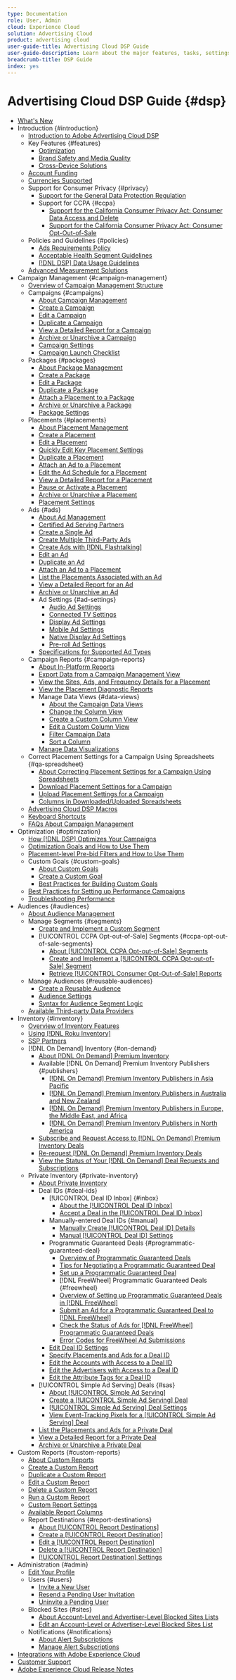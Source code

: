 ```yaml
---
type: Documentation
role: User, Admin 
cloud: Experience Cloud
solution: Advertising Cloud
product: advertising cloud
user-guide-title: Advertising Cloud DSP Guide
user-guide-description: Learn about the major features, tasks, settings, and other resources required to manage, optimize, and report on your display ad strategies using Advertising Cloud DSP.
breadcrumb-title: DSP Guide
index: yes
---
```


# Advertising Cloud DSP Guide {#dsp}

+ [What's New](/help/dsp/home.md)
+ Introduction {#introduction}
  + [Introduction to Adobe Advertising Cloud DSP](/help/dsp/introduction/dsp-about.md)
  + Key Features {#features}
    + [Optimization](/help/dsp/introduction/features/optimization.md)
    + [Brand Safety and Media Quality](/help/dsp/introduction/features/brand-safety-media-quality.md)
    + [Cross-Device Solutions](/help/dsp/introduction/features/cross-device-solutions.md)
  + [Account Funding](/help/dsp/introduction/billing/account-funding.md)
  + [Currencies Supported](/help/dsp/currency.md)
  + Support for Consumer Privacy {#privacy}
    + [Support for the General Data Protection Regulation](https://experienceleague.adobe.com/docs/advertising-cloud/privacy/ad-cloud-gdpr.html)
    + Support for CCPA {#ccpa}
      + [Support for the California Consumer Privacy Act: Consumer Data Access and Delete](https://experienceleague.adobe.com/docs/advertising-cloud/privacy/ccpa/ad-cloud-ccpa-access-delete.html)
      + [Support for the California Consumer Privacy Act: Consumer Opt-Out-of-Sale](https://experienceleague.adobe.com/docs/advertising-cloud/privacy/ccpa/ad-cloud-ccpa-opt-out-of-sale.html)
  + Policies and Guidelines {#policies}
    + [Ads Requirements Policy](https://experienceleague.adobe.com/docs/advertising-cloud/policies/ad-requirements-policy.html)
    + [Acceptable Health Segment Guidelines](https://experienceleague.adobe.com/docs/advertising-cloud/policies/health-segment-guidelines.html)
    + [[!DNL DSP] Data Usage Guidelines](https://experienceleague.adobe.com/docs/advertising-cloud/policies/data-usage-guidelines.html)
  + [Advanced Measurement Solutions](/help/dsp/introduction/advanced-measurement-services.md)
+ Campaign Management {#campaign-management}
  + [Overview of Campaign Management Structure](/help/dsp/campaign-management/campaign-management-overview.md)
  + Campaigns {#campaigns}
    + [About Campaign Management](/help/dsp/campaign-management/campaigns/campaign-about.md)
    + [Create a Campaign](/help/dsp/campaign-management/campaigns/campaign-create.md)
    + [Edit a Campaign](/help/dsp/campaign-management/campaigns/campaign-edit.md)
    + [Duplicate a Campaign](/help/dsp/campaign-management/campaigns/campaign-duplicate.md)
    + [View a Detailed Report for a Campaign](/help/dsp/campaign-management/campaigns/campaign-view-report.md)
    + [Archive or Unarchive a Campaign](/help/dsp/campaign-management/campaigns/campaign-archive-unarchive.md)
    + [Campaign Settings](/help/dsp/campaign-management/campaigns/campaign-settings.md)
    + [Campaign Launch Checklist](/help/dsp/campaign-management/campaign-launch-checklist.md)
  + Packages {#packages}
    + [About Package Management](/help/dsp/campaign-management/packages/package-about.md)
    + [Create a Package](/help/dsp/campaign-management/packages/package-create.md)
    + [Edit a Package](/help/dsp/campaign-management/packages/package-edit.md)
    + [Duplicate a Package](/help/dsp/campaign-management/packages/package-duplicate.md)
    + [Attach a Placement to a Package](/help/dsp/campaign-management/packages/package-attach-placement.md)
    + [Archive or Unarchive a Package](/help/dsp/campaign-management/packages/package-archive-unarchive.md)
    + [Package Settings](/help/dsp/campaign-management/packages/package-settings.md)
  + Placements {#placements}
    + [About Placement Management](/help/dsp/campaign-management/placements/placement-about.md)
    + [Create a Placement](/help/dsp/campaign-management/placements/placement-create.md)
    + [Edit a Placement](/help/dsp/campaign-management/placements/placement-edit.md)
    + [Quickly Edit Key Placement Settings](/help/dsp/campaign-management/placements/placement-quick-edit.md)
    + [Duplicate a Placement](/help/dsp/campaign-management/placements/placement-duplicate.md)
    + [Attach an Ad to a Placement](/help/dsp/campaign-management/ads/ad-attach-to-placement.md)
    + [Edit the Ad Schedule for a Placement](/help/dsp/campaign-management/placements/placement-edit-ad-schedule.md)
    + [View a Detailed Report for a Placement](/help/dsp/campaign-management/placements/placement-view-report.md)
    + [Pause or Activate a Placement](/help/dsp/campaign-management/placements/placement-pause-activate.md)
    + [Archive or Unarchive a Placement](/help/dsp/campaign-management/placements/placement-archive-unarchive.md)
    + [Placement Settings](/help/dsp/campaign-management/placements/placement-settings.md)
  + Ads {#ads}
    + [About Ad Management](/help/dsp/campaign-management/ads/ad-about.md)
    + [Certified Ad Serving Partners](/help/dsp/campaign-management/ads/certified-ad-servers.md)
    + [Create a Single Ad](/help/dsp/campaign-management/ads/ad-create.md)
    + [Create Multiple Third-Party Ads](/help/dsp/campaign-management/ads/ad-create-multiple.md)
    + [Create Ads with [!DNL Flashtalking]](/help/dsp/campaign-management/ads/ad-create-flashtalking.md)
    + [Edit an Ad](/help/dsp/campaign-management/ads/ad-edit.md)
    + [Duplicate an Ad](/help/dsp/campaign-management/ads/ad-duplicate.md)
    + [Attach an Ad to a Placement](https://experienceleague.adobe.com/docs/advertising-cloud/dsp/campaign-management/placements/ad-attach-to-placement.html)<!-- Dupe link to this file (in Placements chapter), so need to use an absolute link in one of the listings -->
    + [List the Placements Associated with an Ad](/help/dsp/campaign-management/ads/ad-list-placements.md)
    + [View a Detailed Report for an Ad](/help/dsp/campaign-management/ads/ad-view-report.md)
    + [Archive or Unarchive an Ad](/help/dsp/campaign-management/ads/ad-archive-unarchive.md)
    + Ad Settings {#ad-settings}
      + [Audio Ad Settings](/help/dsp/campaign-management/ads/ad-settings-audio.md)
      + [Connected TV Settings](/help/dsp/campaign-management/ads/ad-settings-connected-tv.md)
      + [Display Ad Settings](/help/dsp/campaign-management/ads/ad-settings-display.md)
      + [Mobile Ad Settings](/help/dsp/campaign-management/ads/ad-settings-mobile.md)
      + [Native Display Ad Settings](/help/dsp/campaign-management/ads/ad-settings-native.md)
      + [Pre-roll Ad Settings](/help/dsp/campaign-management/ads/ad-settings-pre-roll.md)
    + [Specifications for Supported Ad Types](/help/dsp/assets/ad-specs.pdf)
  + Campaign Reports {#campaign-reports}
    + [About In-Platform Reports](/help/dsp/campaign-management/reports/campaign-reports-about.md)
    + [Export Data from a Campaign Management View](/help/dsp/campaign-management/reports/campaign-export-data.md)
    + [View the Sites, Ads, and Frequency Details for a Placement](/help/dsp/campaign-management/reports/placement-details-view.md)
    + [View the Placement Diagnostic Reports](/help/dsp/campaign-management/reports/placement-diagnostics.md)
    + Manage Data Views {#data-views}
      + [About the Campaign Data Views](/help/dsp/campaign-management/reports/campaign-data-views-about.md)
      + [Change the Column View](/help/dsp/campaign-management/reports/column-view-change.md)
      + [Create a Custom Column View](/help/dsp/campaign-management/reports/column-view-create.md)
      + [Edit a Custom Column View](/help/dsp/campaign-management/reports/column-view-edit.md)
      + [Filter Campaign Data](/help/dsp/campaign-management/reports/campaign-data-filter.md)
      + [Sort a Column](/help/dsp/campaign-management/reports/campaign-data-sort.md)
    + [Manage Data Visualizations](/help/dsp/campaign-management/reports/campaign-data-visualization-manage.md)
  + Correct Placement Settings for a Campaign Using Spreadsheets {#qa-spreadsheet}
      + [About Correcting Placement Settings for a Campaign Using Spreadsheets](/help/dsp/campaign-management/qa/qa-about.md)
      + [Download Placement Settings for a Campaign](/help/dsp/campaign-management/qa/qa-sheet-download.md)
      + [Upload Placement Settings for a Campaign](/help/dsp/campaign-management/qa/qa-sheet-upload.md)
      + [Columns in Downloaded/Uploaded Spreadsheets](/help/dsp/campaign-management/qa/qa-sheet-columns.md)
  + [Advertising Cloud DSP Macros](/help/dsp/campaign-management/macros.md)
  + [Keyboard Shortcuts](/help/dsp/campaign-management/reports/keyboard-shortcuts.md)
  + [FAQs About Campaign Management](/help/dsp/campaign-management/campaign-management-faq.md)
+ Optimization {#optimization}
  + [How [!DNL DSP] Optimizes Your Campaigns](/help/dsp/optimization/optimization-how-dsp-optimizes-campaigns.md)
  + [Optimization Goals and How to Use Them](/help/dsp/optimization/optimization-goals.md)
  + [Placement-level Pre-bid Filters and How to Use Them](/help/dsp/optimization/optimization-pre-bid-filters.md)
  + Custom Goals {#custom-goals}
    + [About Custom Goals](/help/dsp/optimization/custom-goal-about.md)
    + [Create a Custom Goal](/help/dsp/optimization/custom-goal-create.md)
    + [Best Practices for Building Custom Goals](/help/dsp/optimization/custom-goal-best-practices.md)
  + [Best Practices for Setting up Performance Campaigns](/help/dsp/optimization/campaign-best-practices-performance.md)
  + [Troubleshooting Performance](/help/dsp/optimization/troubleshooting-performance.md)
+ Audiences {#audiences}
  + [About Audience Management](/help/dsp/audiences/audience-about.md)
  + Manage Segments {#segments}
    + [Create and Implement a Custom Segment](/help/dsp/audiences/custom-segment-create.md)
    + [!UICONTROL CCPA Opt-out-of-Sale] Segments {#ccpa-opt-out-of-sale-segments}
      + [About [!UICONTROL CCPA Opt-out-of-Sale] Segments](/help/dsp/audiences/ccpa-opt-out-about.md)
      + [Create and Implement a [!UICONTROL CCPA Opt-out-of-Sale] Segment](/help/dsp/audiences/ccpa-opt-out-segment-create.md)
      + [Retrieve [!UICONTROL Consumer Opt-Out-of-Sale] Reports](/help/dsp/audiences/ccpa-opt-out-segment-report-retrieve.md)
  + Manage Audiences {#reusable-audiences}
    + [Create a Reusable Audience](/help/dsp/audiences/reusable-audience-create.md)
    + [Audience Settings](/help/dsp/audiences/audience-settings.md)
    + [Syntax for Audience Segment Logic](/help/dsp/audiences/audience-segment-logic-syntax.md)
  + [Available Third-party Data Providers](/help/dsp/audiences/third-party-data-providers.md)
+ Inventory {#inventory}
  + [Overview of Inventory Features](/help/dsp/inventory/inventory-overview.md)
  + [Using [!DNL Roku Inventory]](/help/dsp/inventory/roku-inventory.md)
  + [SSP Partners](/help/dsp/inventory/ssp-partners.md)
  + [!DNL On Demand] Inventory {#on-demand}
    + [About [!DNL On Demand] Premium Inventory](/help/dsp/inventory/on-demand-inventory-about.md)
    + Available [!DNL On Demand] Premium Inventory Publishers {#publishers}
      + [[!DNL On Demand] Premium Inventory Publishers in Asia Pacific](/help/dsp/inventory/on-demand-inventory-publishers-apac.md)
      + [[!DNL On Demand] Premium Inventory Publishers in Australia and New Zealand](/help/dsp/inventory/on-demand-inventory-publishers-anz.md)
      + [[!DNL On Demand] Premium Inventory Publishers in Europe, the Middle East, and Africa](/help/dsp/inventory/on-demand-inventory-publishers-emea.md)
      + [[!DNL On Demand] Premium Inventory Publishers in North America](/help/dsp/inventory/on-demand-inventory-publishers-na.md)
    + [Subscribe and Request Access to [!DNL On Demand] Premium Inventory Deals](/help/dsp/inventory/on-demand-inventory-subscribe.md)
    + [Re-request [!DNL On Demand] Premium Inventory Deals](/help/dsp/inventory/on-demand-inventory-rerequest.md)
    + [View the Status of Your [!DNL On Demand] Deal Requests and Subscriptions](/help/dsp/inventory/on-demand-inventory-view-status.md)
  + Private Inventory {#private-inventory}
    + [About Private Inventory](/help/dsp/inventory/private-inventory-about.md)
    + Deal IDs {#deal-ids}
      + [!UICONTROL Deal ID Inbox] {#inbox}
        + [About the [!UICONTROL Deal ID Inbox]](/help/dsp/inventory/deal-id-inbox-about.md)
        + [Accept a Deal in the [!UICONTROL Deal ID Inbox]](/help/dsp/inventory/deal-id-inbox-accept.md)
      + Manually-entered Deal IDs {#manual}
        + [Manually Create [!UICONTROL Deal ID] Details](/help/dsp/inventory/deal-id-create.md)
        + [Manual [!UICONTROL Deal ID] Settings](/help/dsp/inventory/deal-id-settings.md)
      + Programmatic Guaranteed Deals {#programmatic-guaranteed-deal}
        + [Overview of Programmatic Guaranteed Deals](/help/dsp/inventory/programmatic-guaranteed-about.md)
        + [Tips for Negotiating a Programmatic Guaranteed Deal](/help/dsp/inventory/programmatic-guaranteed-tips.md)
        + [Set up a Programmatic Guaranteed Deal](/help/dsp/inventory/programmatic-guaranteed-set-up.md)
        + [!DNL FreeWheel] Programmatic Guaranteed Deals {#freewheel}
        + [Overview of Setting up Programmatic Guaranteed Deals in [!DNL FreeWheel]](/help/dsp/inventory/freewheel-overview.md)
        + [Submit an Ad for a Programmatic Guaranteed Deal to [!DNL FreeWheel]](/help/dsp/inventory/freewheel-submit.md)
        + [Check the Status of Ads for [!DNL FreeWheel] Programmatic Guaranteed Deals](/help/dsp/inventory/freewheel-check-status.md)
        + [Error Codes for FreeWheel Ad Submissions](/help/dsp/inventory/freewheel-error-codes.md)
      + [Edit Deal ID Settings](/help/dsp/inventory/deal-id-edit.md)
      + [Specify Placements and Ads for a Deal ID](/help/dsp/inventory/deal-id-attach-placements.md)
      + [Edit the Accounts with Access to a Deal ID](/help/dsp/inventory/deal-id-share.md)
      + [Edit the Advertisers with Access to a Deal ID](/help/dsp/inventory/deal-id-edit-advertisers.md)
      + [Edit the Attribute Tags for a Deal ID](/help/dsp/inventory/deal-id-edit-attribute-tags.md)
    + [!UICONTROL Simple Ad Serving] Deals {#sas}
      + [About [!UICONTROL Simple Ad Serving]](/help/dsp/inventory/simple-deal-about.md)
      + [Create a [!UICONTROL Simple Ad Serving] Deal](/help/dsp/inventory/simple-deal-create.md)
      + [[!UICONTROL Simple Ad Serving] Deal Settings](/help/dsp/inventory/simple-deal-settings.md)
      +  [View Event-Tracking Pixels for a [!UICONTROL Simple Ad Serving] Deal](/help/dsp/inventory/simple-deal-show-pixels.md)
    + [List the Placements and Ads for a Private Deal](/help/dsp/inventory/private-deal-view-placements.md)
    + [View a Detailed Report for a Private Deal](/help/dsp/inventory/private-deal-view-report.md)
    + [Archive or Unarchive a Private Deal](/help/dsp/inventory/private-deal-archive-unarchive.md)
+ Custom Reports {#custom-reports}
  + [About Custom Reports](/help/dsp/reports/report-about.md)
  + [Create a Custom Report](/help/dsp/reports/report-create.md)
  + [Duplicate a Custom Report](/help/dsp/reports/report-copy.md)
  + [Edit a Custom Report](/help/dsp/reports/report-edit.md)
  + [Delete a Custom Report](/help/dsp/reports/report-delete.md)
  + [Run a Custom Report](/help/dsp/reports/report-run-now.md)
  + [Custom Report Settings](/help/dsp/reports/report-settings.md)
  + [Available Report Columns](/help/dsp/reports/report-columns.md)
  + Report Destinations {#report-destinations}
    + [About [!UICONTROL Report Destinations]](/help/dsp/reports/report-destinations/report-destination-about.md)
    + [Create a [!UICONTROL Report Destination]](/help/dsp/reports/report-destinations/report-destination-create.md)
    + [Edit a [!UICONTROL Report Destination]](/help/dsp/reports/report-destinations/report-destination-edit.md)
    + [Delete a [!UICONTROL Report Destination]](/help/dsp/reports/report-destinations/report-destination-delete.md)
    + [[!UICONTROL Report Destination] Settings](/help/dsp/reports/report-destinations/report-destination-settings.md)
+ Administration {#admin}
  + [Edit Your Profile](/help/dsp/admin/user-own-profile-edit.md)
  + Users {#users}
    + [Invite a New User](/help/dsp/admin/user-invite.md)
    + [Resend a Pending User Invitation](/help/dsp/admin/user-resend-invite.md)
    + [Uninvite a Pending User](/help/dsp/admin/user-uninvite.md)
  + Blocked Sites {#sites}
    + [About Account-Level and Advertiser-Level Blocked Sites Lists](/help/dsp/admin/blocked-sites-list-about.md)
    + [Edit an Account-Level or Advertiser-Level Blocked Sites List](/help/dsp/admin/blocked-sites-list-edit.md)
  + Notifications {#notifications}
    + [About Alert Subscriptions](/help/dsp/admin/alerts-about.md)
    + [Manage Alert Subscriptions](/help/dsp/admin/alerts-manage.md)
+ [Integrations with Adobe Experience Cloud](https://experienceleague.adobe.com/docs/advertising-cloud/integrations/home.html)<!-- Dupe link to this file, so need to use an absolute link in one of the listings -->
+ [Customer Support](https://helpx.adobe.com/contact/enterprise-support.ec.html)
+ [Adobe Experience Cloud Release Notes](https://experienceleague.adobe.com/docs/release-notes/experience-cloud/current.html)

